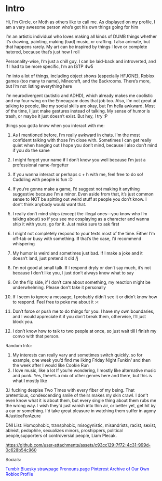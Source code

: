 
# Intro
Hi, I’m Circle, or Moth as others like to call me. As displayed on my profile, I am a very awesome person who’s got his own things going for him

I’m an artistic individual who loves making all kinds of DUMB things whether it’s drawing, painting, making (bad) music, or crafting. I also animate, but that happens rarely. My art can be inspired by things I love or complete hatered, because that’s just how I roll

Personality-wise, I’m just a chill guy. I can be laid-back and introverted, and if I had to be more specific, I’m an ISTP 4w5

I’m into a lot of things, including object shows (especially HFJONE), Roblox games (too many to name), Minecraft, and the Backrooms. There’s more, but I’m not listing everything here

I’m neurodivergent (autistic and ADHD), which already makes me coolistic and my four-wing on the Enneagram does that job too. Also, I’m not great at talking to people, like my social skills are okay, but I’m hella awkward. Most of the time, I just make gestures instead of talking. My sense of humor is trash, or maybe it just doesn’t exist. But hey, I try :P

 things you gotta know when you interact with me:
1. As I mentioned before, I’m really awkward in chats. I'm the most confident talking with those I’m close with. Sometimes I can get really quiet when hanging out I hope you don’t mind, because I also don’t mind if you do the same
2. 	I might forget your name if I don’t know you well because I’m just a professional name-forgetter
3. 	If you wanna interact or perhaps c + h with me, feel free to do so! Cuddling with people is fun :D
4. 	If you’re gonna make a game, I’d suggest not making it anything suggestive because I’m a minor. Even aside from that, it’s just common sense to NOT be spitting out weird stuff at people you don’t know. I don’t think anybody would want that.
5. 	I really don’t mind ships (except the illegal ones—you know who I’m talking about) so if you see me cosplaying as a character and wanna ship it with yours, go for it. Just make sure to ask first
6. I  might not completely respond to your texts most of the time. Either I’m off-tab or busy with something. If that’s the case, I’d recommend whispering 
7. My humor is weird and sometimes just bad. If I make a joke and it doesn’t land, just pretend it did /j
8.  I’m not good at small talk. If I respond dryly or don’t say much, it’s not because I don’t like you, I just don’t always know what to say
9. On the flip side, if I don’t care about something, my reaction might be underwhelming. Please don't take it personally

10. If I seem to ignore a message, I probably didn’t see it or didn’t know how to respond. Feel free to poke me about it :<
11.  Don’t force or push me to do things for you. I have my own boundaries, and I would appreciate it if you don’t break them, otherwise, I’ll just block you.
12. I don’t know how to talk to two people at once, so just wait till I finish my convo with that person.

Random Info:
1. My interests can really vary and sometimes switch quickly, so for example, one week you’d find me liking Friday Night Funkin' and then the week after I would like Cookie Run 
2. I love music, like a lot If you’re wondering, I mostly like alternative music and punk. Yes, there’s a mix of other genres here and there, but this is what I mostly like
   
3.I fucking despise Two Times with every fiber of my being. That pretentious, condescending smile of theirs makes my skin crawl. I don't even know what it is about them, but every single thing about them rubs me the wrong way. I wish they'd just vanish into thin air, or better yet, get hit by a car or something. I'd take great pleasure in watching them suffer in agony #JusticeForAzure


  




DNI List: Homophobic, transphobic, misogynistic, misandrists, racist, sexist, ableist, pedophile, sexualizes minors, proshippers, political people,supporters of controversial people, Liam Plecak. 

https://github.com/user-attachments/assets/c93cc129-7f72-4c31-999d-0c628b54c960

Socials:

<a href="https://www.tumblr.com/blog/circlewithamole" style="color: blue; text-decoration: none;">Tumblr</a>
<a href="https://bsky.app/profile/circlewithamole.bsky.social" style="color: blue; text-decoration: none;">Bluesky</a>
<a href="https://imonthevergeoflosingit.straw.page" style="color: blue; text-decoration: none;">strawpage</a>
<a href="https://en.pronouns.page/@circlewithamole" style="color: blue; text-decoration: none;">Pronouns.page</a>
<a href="https://ca.pinterest.com/convertedPartypooper/" style="color: blue; text-decoration: none;">Pinterest</a>
<a href="https://archiveofourown.org/users/circlewithamole" style="color: blue; text-decoration: none;">Archive of Our Own</a>
<a href="https://www.roblox.com/users/1715948456/profile" style="color: blue; text-decoration: none;">Roblox Profile</a>
